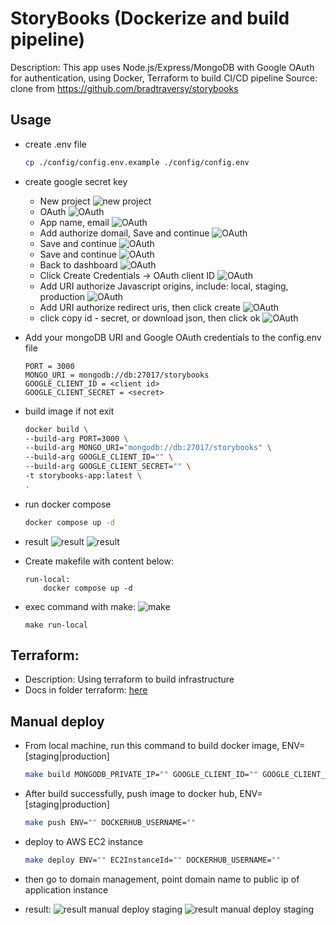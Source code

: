 # StoryBooks (Dockerize and build pipeline)

Description: This app uses Node.js/Express/MongoDB with Google OAuth for authentication, using Docker, Terraform to build CI/CD pipeline
Source: clone from https://github.com/bradtraversy/storybooks

## Usage
- create .env file
    ```sh
    cp ./config/config.env.example ./config/config.env
    ```
- create google secret key
    - New project
        ![new project](./static/image1.png)
    - OAuth
        ![OAuth](./static/image2.png)
    - App name, email
        ![OAuth](./static/image3.png)
    - Add authorize domail, Save and continue
        ![OAuth](./static/image4.png)
    - Save and continue
        ![OAuth](./static/image5.png)
    - Save and continue
        ![OAuth](./static/image6.png)
    - Back to dashboard
        ![OAuth](./static/image7.png)
    - Click Create Credentials ->  OAuth client ID
        ![OAuth](./static/image8.png)
    - Add URI authorize Javascript origins, include: local, staging, production
        ![OAuth](./static/image9.png)
    - Add URI authorize redirect uris, then click create
        ![OAuth](./static/image10.png)
    - click copy id - secret, or download json, then click ok
        ![OAuth](./static/image11.png)

- Add your mongoDB URI and Google OAuth credentials to the config.env file
    ```
    PORT = 3000
    MONGO_URI = mongodb://db:27017/storybooks
    GOOGLE_CLIENT_ID = <client id>
    GOOGLE_CLIENT_SECRET = <secret>
    ```

- build image if not exit
    ```sh
    docker build \
    --build-arg PORT=3000 \
	--build-arg MONGO_URI="mongodb://db:27017/storybooks" \
	--build-arg GOOGLE_CLIENT_ID="" \
	--build-arg GOOGLE_CLIENT_SECRET="" \
    -t storybooks-app:latest \  
    .
    ```

- run docker compose
    ```sh
    docker compose up -d
    ```

- result
    ![result](./static/image12.png)
    ![result](./static/image13.png)

- Create makefile with content below:
    ```
    run-local:
        docker compose up -d
    ```
- exec command with make:
    ![make](./static/image14.png)
    ```
    make run-local
    ```
## Terraform:
- Description: Using terraform to build infrastructure
- Docs in folder terraform: [here](./terraform/readme.md)

## Manual deploy
- From local machine, run this command to build docker image, ENV=[staging|production]
    ```sh
    make build MONGODB_PRIVATE_IP="" GOOGLE_CLIENT_ID="" GOOGLE_CLIENT_SECRET=""
    ```

- After build successfully, push image to docker hub, ENV=[staging|production]
    ```sh
    make push ENV="" DOCKERHUB_USERNAME=""
    ```

- deploy to AWS EC2 instance
    ```sh
    make deploy ENV="" EC2InstanceId="" DOCKERHUB_USERNAME="" 
    ```

- then go to domain management, point domain name to public ip of application instance
- result:
    ![result manual deploy staging](./static/image15.png)
    ![result manual deploy staging](./static/image16.png)
